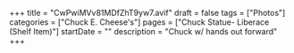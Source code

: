 +++
title = "CwPwiMVv81MDfZhT9yw7.avif"
draft = false
tags = ["Photos"]
categories = ["Chuck E. Cheese's"]
pages = ["Chuck Statue- Liberace (Shelf Item)"]
startDate = ""
description = "Chuck w/ hands out forward"
+++

